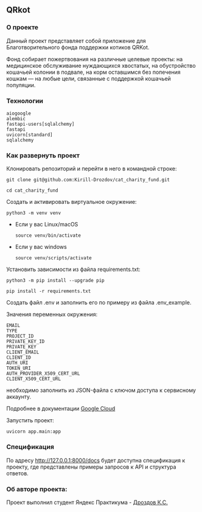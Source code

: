 ## QRkot

### О проекте
Данный проект представляет собой приложение для Благотворительного фонда поддержки котиков QRKot.

Фонд собирает пожертвования на различные целевые проекты: на медицинское обслуживание нуждающихся хвостатых, на обустройство кошачьей колонии в подвале, на корм оставшимся без попечения кошкам — на любые цели, связанные с поддержкой кошачьей популяции.

### Технологии
```
aiogoogle
alembic
fastapi-users[sqlalchemy]
fastapi
uvicorn[standard]
sqlalchemy
```

### Как развернуть проект

Клонировать репозиторий и перейти в него в командной строке:

```
git clone git@github.com:Kirill-Drozdov/cat_charity_fund.git
```

```
cd cat_charity_fund
```

Cоздать и активировать виртуальное окружение:

```
python3 -m venv venv
```

* Если у вас Linux/macOS

    ```
    source venv/bin/activate
    ```

* Если у вас windows

    ```
    source venv/scripts/activate
    ```

Установить зависимости из файла requirements.txt:

```
python3 -m pip install --upgrade pip
```

```
pip install -r requirements.txt
```

Создать файл .env и заполнить его по примеру
из файла .env_example.

Значения переменных окружения:

```
EMAIL
TYPE
PROJECT_ID
PRIVATE_KEY_ID
PRIVATE_KEY
CLIENT_EMAIL
CLIENT_ID
AUTH_URI
TOKEN_URI
AUTH_PROVIDER_X509_CERT_URL
CLIENT_X509_CERT_URL
```
необходимо заполнить из JSON-файла
с ключом доступа к сервисному аккаунту.

Подробнее в документации [Google Cloud](https://cloud.google.com/docs)

Запустить проект:

```
uvicorn app.main:app
```

### Спецификация

По адресу http://127.0.0.1:8000/docs будет доступна спецификация к проекту,
где представлены примеры запросов к API и структура ответов.

### Об авторе проекта:
Проект выполнил студент Яндекс Практикума -
[Дроздов К.С.](https://github.com/Kirill-Drozdov)
